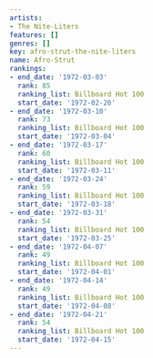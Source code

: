 ```yaml
---
artists:
- The Nite-Liters
features: []
genres: []
key: afro-strut-the-nite-liters
name: Afro-Strut
rankings:
- end_date: '1972-03-03'
  rank: 85
  ranking_list: Billboard Hot 100
  start_date: '1972-02-26'
- end_date: '1972-03-10'
  rank: 73
  ranking_list: Billboard Hot 100
  start_date: '1972-03-04'
- end_date: '1972-03-17'
  rank: 60
  ranking_list: Billboard Hot 100
  start_date: '1972-03-11'
- end_date: '1972-03-24'
  rank: 59
  ranking_list: Billboard Hot 100
  start_date: '1972-03-18'
- end_date: '1972-03-31'
  rank: 54
  ranking_list: Billboard Hot 100
  start_date: '1972-03-25'
- end_date: '1972-04-07'
  rank: 49
  ranking_list: Billboard Hot 100
  start_date: '1972-04-01'
- end_date: '1972-04-14'
  rank: 49
  ranking_list: Billboard Hot 100
  start_date: '1972-04-08'
- end_date: '1972-04-21'
  rank: 54
  ranking_list: Billboard Hot 100
  start_date: '1972-04-15'
---
```


